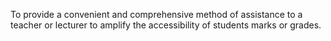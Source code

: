 To provide a convenient and comprehensive
 method of assistance to a teacher or lecturer to
 amplify the accessibility of students marks or
 grades.
